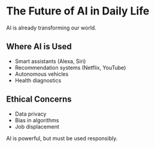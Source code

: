 # The Future of AI in Daily Life

AI is already transforming our world.

## Where AI is Used

- Smart assistants (Alexa, Siri)
- Recommendation systems (Netflix, YouTube)
- Autonomous vehicles
- Health diagnostics

## Ethical Concerns

- Data privacy
- Bias in algorithms
- Job displacement

AI is powerful, but must be used responsibly.
